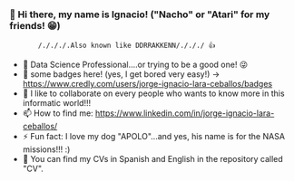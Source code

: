 ### :wave: Hi there, my name is Ignacio! ("Nacho" or "Atari" for my friends! :grin:)

           /./././.Also known like DDRRAKKENN/./././ 👍

- 📡 Data Science Professional....or trying to be a good one! 😜
- 🔭 some badges here! (yes, I get bored very easy!) -> https://www.credly.com/users/jorge-ignacio-lara-ceballos/badges
- 👯 I like to collaborate on every people who wants to know more in this informatic world!!!
- 📫 How to find me: https://www.linkedin.com/in/jorge-ignacio-lara-ceballos/
- ⚡ Fun fact: I love my dog "APOLO"...and yes, his name is for the NASA missions!!! :)
- 💬 You can find my CVs in Spanish and English in the repository called "CV".

